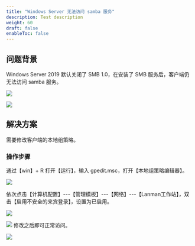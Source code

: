 ```yaml
---
title: "Windows Server 无法访问 samba 服务"
description: Test description
weight: 60
draft: false
enableToc: false
---
```



## 问题背景

Windows Server 2019 默认关闭了 SMB 1.0，在安装了 SMB 服务后，客户端仍无法访问 samba 服务。

![](../../../_images/win2019_use_samba_1.png)

![](../../../_images/win2019_use_samba_2.png)
## 解决方案

需要修改客户端的本地组策略。

### 操作步骤

通过【win】+ R 打开【运行】，输入 gpedit.msc，打开【本地组策略编辑器】。

![](../../../_images/win2019_use_samba_3.png)

依次点击【计算机配置】---【管理模板】---【网络】---【Lanman工作站】，双击【启用不安全的来宾登录】，设置为已启用。

![](../../../_images/win2019_use_samba_4.png)

![](../../../_images/win2019_use_samba_5.png)
修改之后即可正常访问。

![](../../../_images/win2019_use_samba_6.png)